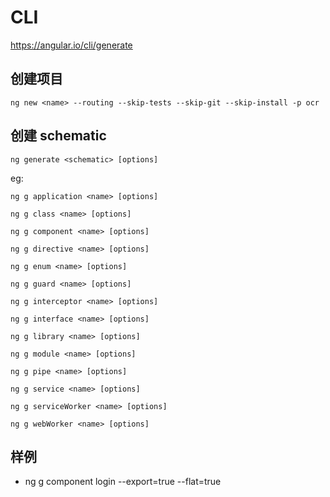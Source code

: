 # CLI

https://angular.io/cli/generate

## 创建项目

```shell
ng new <name> --routing --skip-tests --skip-git --skip-install -p ocr
```

## 创建 schematic 

`ng generate <schematic> [options]`

eg:

```
ng g application <name> [options]

ng g class <name> [options]

ng g component <name> [options]

ng g directive <name> [options]

ng g enum <name> [options]

ng g guard <name> [options]

ng g interceptor <name> [options]

ng g interface <name> [options]

ng g library <name> [options]

ng g module <name> [options]

ng g pipe <name> [options]

ng g service <name> [options]

ng g serviceWorker <name> [options]

ng g webWorker <name> [options]
```


## 样例
- ng g component login --export=true --flat=true
